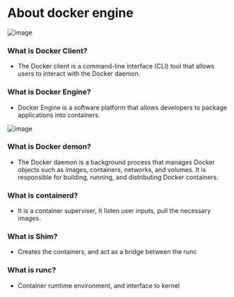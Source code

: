 # About docker engine


![image](https://github.com/mahimanew/Docker/assets/24412769/e1306ae4-02cc-40ae-b1cd-0769e2e24aff)

### What is Docker Client?

- The Docker client is a command-line interface (CLI) tool that allows users to interact with the Docker daemon.

### What is Docker Engine?

- Docker Engine is a software platform that allows developers to package applications into containers.

![image](https://github.com/mahimanew/Docker/assets/24412769/f9e45fa8-f61f-4e0f-84dd-2efc95670fab)



### What is Docker demon?
 - The Docker daemon is a background process that manages Docker objects such as images, containers, networks, and volumes. It is responsible for building, running, and distributing Docker containers.

 ### What is containerd?
  - It is a container superviser, It listen user inputs, pull the necessary images.
### What is Shim?

- Creates the containers, and act as a bridge between the runc

### What is runc?
 - Container rumtime environment, and interface to kernel


